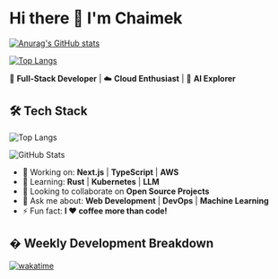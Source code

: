 # Hi there 👋 I'm Chaimek
<!--
**Chaimek/Chaimek** is a ✨ _special_ ✨ repository because its `README.md` (this file) appears on your GitHub profile.

Here are some ideas to get you started:

- 🔭 I’m currently working on ...
- 🌱 I’m currently learning ...
- 👯 I’m looking to collaborate on ...
- 🤔 I’m looking for help with ...
- 💬 Ask me about ...
- 📫 How to reach me: ...
- 😄 Pronouns: ...
- ⚡ Fun fact: ...
-->

[![Anurag's GitHub stats](https://github-readme-stats.vercel.app/api?username=Chaimek)](https://github.com/Chaimek)

[![Top Langs](https://github-readme-stats.vercel.app/api/top-langs/?username=Chaimek)](https://github.com/Chaimek)


🚀 **Full-Stack Developer** | ☁️ **Cloud Enthusiast** | 🧠 **AI Explorer**


## 🛠 Tech Stack

![Top Langs](https://github-readme-stats.vercel.app/api/top-langs/?username=Chaimek&layout=compact&theme=dark&hide_border=true&hide=html,css)

![GitHub Stats](https://github-readme-stats.vercel.app/api?username=Chaimek&show_icons=true&theme=dark&hide_border=true&count_private=true)

- 🔭 Working on: **Next.js** | **TypeScript** | **AWS**
- 🌱 Learning: **Rust** | **Kubernetes** | **LLM**
- 👯 Looking to collaborate on **Open Source Projects**
- 💬 Ask me about: **Web Development** | **DevOps** | **Machine Learning**
- ⚡ Fun fact: **I ❤️ coffee more than code!**

## �️ Weekly Development Breakdown
<!-- Replace with your own wakatime stats -->
[![wakatime](https://wakatime.com/badge/user/xxxxxx-xxxx-xxxx-xxxx-xxxxxxxxxx.svg)](https://wakatime.com/@Chaimek)

